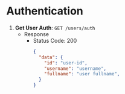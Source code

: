 # Authentication

1. **Get User Auth**: ```GET /users/auth```
    - Response
      - Status Code: 200
        ```json
        {
          "data": {
            "id": "user-id",
            "username": "username",
            "fullname": "user fullname",
          }
        }
        ```